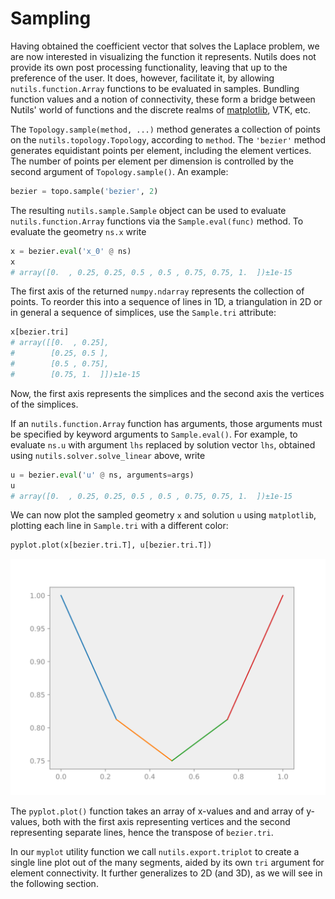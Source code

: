 # Sampling

Having obtained the coefficient vector that solves the Laplace problem, we are
now interested in visualizing the function it represents. Nutils does not
provide its own post processing functionality, leaving that up to the
preference of the user. It does, however, facilitate it, by allowing
`nutils.function.Array` functions to be evaluated in samples. Bundling function
values and a notion of connectivity, these form a bridge between Nutils' world
of functions and the discrete realms of [matplotlib](https://matplotlib.org/),
VTK, etc.

The `Topology.sample(method, ...)` method generates a collection of points on
the `nutils.topology.Topology`, according to `method`. The `'bezier'` method
generates equidistant points per element, including the element vertices.  The
number of points per element per dimension is controlled by the second argument
of `Topology.sample()`.  An example:

```python
bezier = topo.sample('bezier', 2)
```

The resulting `nutils.sample.Sample` object can be used to evaluate
`nutils.function.Array` functions via the `Sample.eval(func)` method. To
evaluate the geometry `ns.x` write

```python
x = bezier.eval('x_0' @ ns)
x
# array([0.  , 0.25, 0.25, 0.5 , 0.5 , 0.75, 0.75, 1.  ])±1e-15
```

The first axis of the returned `numpy.ndarray` represents the collection of
points.  To reorder this into a sequence of lines in 1D, a triangulation in 2D
or in general a sequence of simplices, use the `Sample.tri` attribute:

```python
x[bezier.tri]
# array([[0.  , 0.25],
#        [0.25, 0.5 ],
#        [0.5 , 0.75],
#        [0.75, 1.  ]])±1e-15
```

Now, the first axis represents the simplices and the second axis the vertices
of the simplices.

If an `nutils.function.Array` function has arguments, those arguments must be
specified by keyword arguments to `Sample.eval()`. For example, to evaluate
`ns.u` with argument `lhs` replaced by solution vector `lhs`, obtained using
`nutils.solver.solve_linear` above, write

```python
u = bezier.eval('u' @ ns, arguments=args)
u
# array([0.  , 0.25, 0.25, 0.5 , 0.5 , 0.75, 0.75, 1.  ])±1e-15
```

We can now plot the sampled geometry `x` and solution `u` using `matplotlib`,
plotting each line in `Sample.tri` with a different color:

```python
pyplot.plot(x[bezier.tri.T], u[bezier.tri.T])
```
![output](tutorial-sampling-fig1.svg)

The `pyplot.plot()` function takes an array of x-values and and array of
y-values, both with the first axis representing vertices and the second
representing separate lines, hence the transpose of `bezier.tri`.

In our `myplot` utility function we call `nutils.export.triplot` to create a
single line plot out of the many segments, aided by its own `tri` argument for
element connectivity. It further generalizes to 2D (and 3D), as we will see in
the following section.
